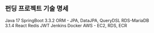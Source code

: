 펀딩 프로젝트 기술 명세
--------------------------
Java 17
SpringBoot 3.3.2
ORM - JPA, DataJPA, QueryDSL
RDS-MariaDB 3.1.4
React
Redis
JWT
Jenkins
Docker
AWS - EC2, RDS, ECR